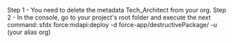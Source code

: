 Step 1 - You need to delete the metadata Tech_Architect from your org.
Step 2 - In the console, go to your project's root folder and execute the next command:
    sfdx force:mdapi:deploy -d force-app/destructivePackage/ -u (your alias org)
